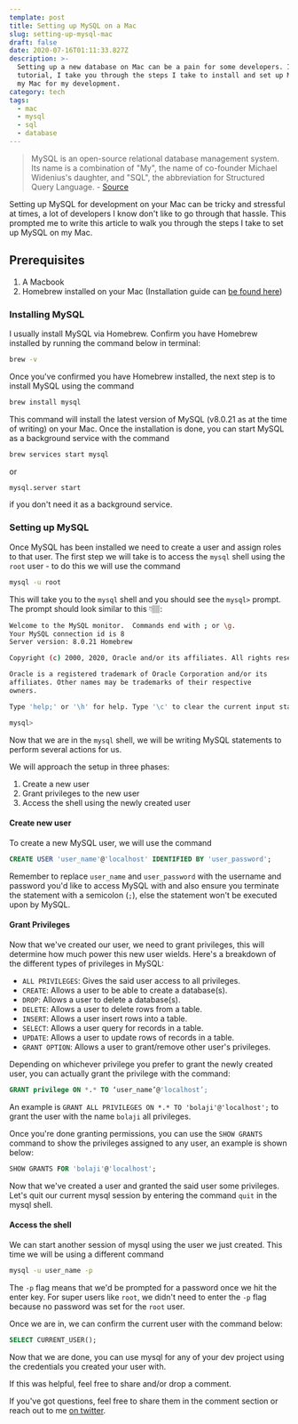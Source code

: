 ```yaml
---
template: post
title: Setting up MySQL on a Mac
slug: setting-up-mysql-mac
draft: false
date: 2020-07-16T01:11:33.827Z
description: >-
  Setting up a new database on Mac can be a pain for some developers. In this
  tutorial, I take you through the steps I take to install and set up MySQL on
  my Mac for my development.
category: tech
tags:
  - mac
  - mysql
  - sql
  - database
---
```

> MySQL is an open-source relational database management system. Its name is a combination of "My", the name of co-founder Michael Widenius's daughter, and "SQL", the abbreviation for Structured Query Language. - [Source](https://en.wikipedia.org/wiki/MySQL)

Setting up MySQL for development on your Mac can be tricky and stressful at times, a lot of developers I know don't like to go through that hassle. This prompted me to write this article to walk you through the steps I take to set up MySQL on my Mac.

## Prerequisites

1. A Macbook
2. Homebrew installed on your Mac (Installation guide can [be found here](https://brew.sh/))

### Installing MySQL

I usually install MySQL via Homebrew. Confirm you have Homebrew installed by running the command below in terminal:

```sh
brew -v
```

Once you've confirmed you have Homebrew installed, the next step is to install MySQL using the command

```sh
brew install mysql
```

This command will install the latest version of MySQL (v8.0.21 as at the time of writing) on your Mac.
Once the installation is done, you can start MySQL as a background service with the command

```sh
brew services start mysql
```

or

```sh
mysql.server start
```

if you don't need it as a background service.

### Setting up MySQL

Once MySQL has been installed we need to create a user and assign roles to that user. The first step we will take is to access the `mysql` shell using the `root` user - to do this we will use the command

```sh
mysql -u root
```

This will take you to the `mysql` shell and you should see the `mysql>` prompt.
The prompt should look similar to this 👇🏽:

```sh
Welcome to the MySQL monitor.  Commands end with ; or \g.
Your MySQL connection id is 8
Server version: 8.0.21 Homebrew

Copyright (c) 2000, 2020, Oracle and/or its affiliates. All rights reserved.

Oracle is a registered trademark of Oracle Corporation and/or its
affiliates. Other names may be trademarks of their respective
owners.

Type 'help;' or '\h' for help. Type '\c' to clear the current input statement.

mysql>
```

Now that we are in the `mysql` shell, we will be writing MySQL statements to perform several actions for us.

We will approach the setup in three phases:

1. Create a new user
2. Grant privileges to the new user
3. Access the shell using the newly created user

#### Create new user

To create a new MySQL user, we will use the command

```sql
CREATE USER 'user_name'@'localhost' IDENTIFIED BY 'user_password';
```

Remember to replace `user_name` and `user_password` with the username and password you'd like to access MySQL with and also ensure you terminate the statement with a semicolon (`;`), else the statement won't be executed upon by MySQL.

#### Grant Privileges

Now that we've created our user, we need to grant privileges, this will determine how much power this new user wields. Here's a breakdown of the different types of privileges in MySQL:

* `ALL PRIVILEGES`: Gives the said user access to all privileges.
* `CREATE`: Allows a user to be able to create a database(s).
* `DROP`: Allows a user to delete a database(s).
* `DELETE`: Allows a user to delete rows from a table.
* `INSERT`: Allows a user insert rows into a table.
* `SELECT`: Allows a user query for records in a table.
* `UPDATE`: Allows a user to update rows of records in a table.
* `GRANT OPTION`: Allows a user to grant/remove other user's privileges.

Depending on whichever privilege you prefer to grant the newly created user, you can actually grant the privilege with the command:

```sql
GRANT privilege ON *.* TO ‘user_name’@'localhost’;
```

An example is `GRANT ALL PRIVILEGES ON *.* TO 'bolaji'@'localhost';` to grant the user with the name `bolaji` all privileges.

Once you're done granting permissions, you can use the `SHOW GRANTS` command to show the privileges assigned to any user, an example is shown below:

```sql
SHOW GRANTS FOR 'bolaji'@'localhost';
```

Now that we've created a user and granted the said user some privileges. Let's quit our current mysql session by entering the command `quit` in the mysql shell.

#### Access the shell

We can start another session of mysql using the user we just created. This time we will be using a different command

```sh
mysql -u user_name -p
```

The `-p` flag means that we'd be prompted for a password once we hit the enter key. For super users like `root`, we didn't need to enter the `-p` flag because no password was set for the `root` user.

Once we are in, we can confirm the current user with the command below:

```sql
SELECT CURRENT_USER();
```

Now that we are done, you can use mysql for any of your dev project using the credentials you created your user with.


If this was helpful, feel free to share and/or drop a comment.

If you've got questions, feel free to share them in the comment section or reach out to me [on twitter](https://twitter.com/Bolaji___).
